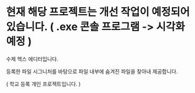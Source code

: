 # 현재 해당 프로젝트는 개선 작업이 예정되어 있습니다. ( .exe 콘솔 프로그램 -> 시각화 예정 )  

수제 헥스 에디터입니다.

등록한 파일 시그니처를 바탕으로 파일 내부에 숨겨진 파일을 찾아내 제공합니다. 

( 학교 등록 개인 프로젝트입니다. )
